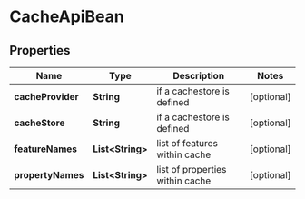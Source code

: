 
# CacheApiBean

## Properties
Name | Type | Description | Notes
------------ | ------------- | ------------- | -------------
**cacheProvider** | **String** | if a cachestore is defined |  [optional]
**cacheStore** | **String** | if a cachestore is defined |  [optional]
**featureNames** | **List&lt;String&gt;** | list of features within cache |  [optional]
**propertyNames** | **List&lt;String&gt;** | list of properties within cache |  [optional]




